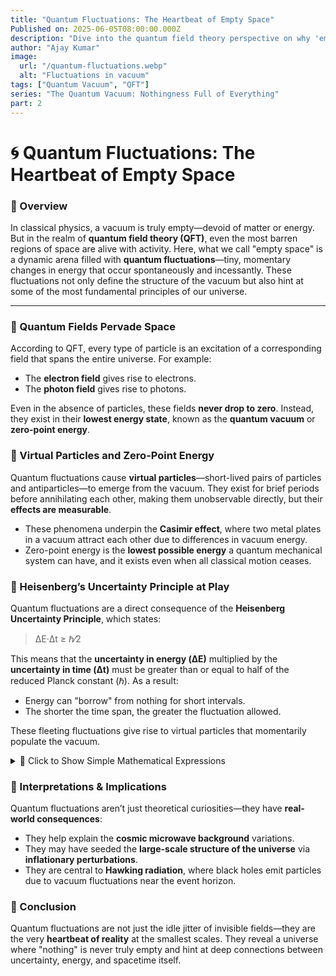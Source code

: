 ```yaml
---
title: "Quantum Fluctuations: The Heartbeat of Empty Space"
Published on: 2025-06-05T08:00:00.000Z
description: "Dive into the quantum field theory perspective on why 'empty' space is teeming with fluctuations, virtual particles, and zero-point energy."
author: "Ajay Kumar"
image:
  url: "/quantum-fluctuations.webp"
  alt: "Fluctuations in vacuum"
tags: ["Quantum Vacuum", "QFT"]
series: "The Quantum Vacuum: Nothingness Full of Everything"
part: 2
---
```


# 🌀 Quantum Fluctuations: The Heartbeat of Empty Space

### 🧠 Overview

In classical physics, a vacuum is truly empty—devoid of matter or energy. But in the realm of **quantum field theory (QFT)**, even the most barren regions of space are alive with activity. Here, what we call "empty space" is a dynamic arena filled with **quantum fluctuations**—tiny, momentary changes in energy that occur spontaneously and incessantly. These fluctuations not only define the structure of the vacuum but also hint at some of the most fundamental principles of our universe.

---

### 🔬 Quantum Fields Pervade Space

According to QFT, every type of particle is an excitation of a corresponding field that spans the entire universe. For example:

-   The **electron field** gives rise to electrons.
-   The **photon field** gives rise to photons.

Even in the absence of particles, these fields **never drop to zero**. Instead, they exist in their **lowest energy state**, known as the **quantum vacuum** or **zero-point energy**.


### 🧪 Virtual Particles and Zero-Point Energy

Quantum fluctuations cause **virtual particles**—short-lived pairs of particles and antiparticles—to emerge from the vacuum. They exist for brief periods before annihilating each other, making them unobservable directly, but their **effects are measurable**.

-   These phenomena underpin the **Casimir effect**, where two metal plates in a vacuum attract each other due to differences in vacuum energy.
-   Zero-point energy is the **lowest possible energy** a quantum mechanical system can have, and it exists even when all classical motion ceases.


### 📐 Heisenberg’s Uncertainty Principle at Play

Quantum fluctuations are a direct consequence of the **Heisenberg Uncertainty Principle**, which states:

> ΔE·Δt ≥ ℏ⁄2

This means that the **uncertainty in energy (ΔE)** multiplied by the **uncertainty in time (Δt)** must be greater than or equal to half of the reduced Planck constant (ℏ). As a result:

-   Energy can "borrow" from nothing for short intervals.
-   The shorter the time span, the greater the fluctuation allowed.

These fleeting fluctuations give rise to virtual particles that momentarily populate the vacuum.


<details>
<summary>📘 Click to Show Simple Mathematical Expressions</summary>

### Key Equations:

1. **Uncertainty Principle (Time-Energy):**  
   
   ΔE · Δt ≥ ℏ⁄2

2. **Zero-point energy of a quantum harmonic oscillator:**  
   
   E₀ = ½ ℏω

3. **Vacuum expectation value of field operator:**  
   
   ⟨0 | φ(x) φ(y) | 0⟩ ≠ 0
   
   This reflects that even the vacuum state exhibits correlations due to field fluctuations.

</details>


### 🧠 Interpretations & Implications

Quantum fluctuations aren’t just theoretical curiosities—they have **real-world consequences**:

-   They help explain the **cosmic microwave background** variations.
-   They may have seeded the **large-scale structure of the universe** via **inflationary perturbations**.
-   They are central to **Hawking radiation**, where black holes emit particles due to vacuum fluctuations near the event horizon.


### 🧾 Conclusion

Quantum fluctuations are not just the idle jitter of invisible fields—they are the very **heartbeat of reality** at the smallest scales. They reveal a universe where "nothing" is never truly empty and hint at deep connections between uncertainty, energy, and spacetime itself.

